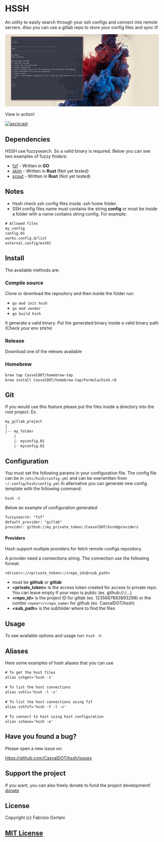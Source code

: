 # HSSH 

An utility to easily search through your ssh configs and connect into remote servers.
Also you can use a gitlab repo to store your config files and sync it!

![Screenshot](https://raw.githubusercontent.com/CasvalDOT/hssh/master/screenshot.png)

View in action!

[![asciicast](https://asciinema.org/a/L4JOn8VIieGV3EI32C9aeDCeU.svg)](https://asciinema.org/a/L4JOn8VIieGV3EI32C9aeDCeU)

## Dependencies
HSSH use fuzzysearch. So a valid binary is required.
Below you can see two examples of fuzzy finders:
- [fzf](https://github.com/junegunn/fzf) - Written in **GO**
- [skim](https://github.com/lotabout/skim) - Written in **Rust** (Not yet tested)
- [scout](https://github.com/jhbabon/scout) - Written in **Rust** (Not yet tested)

## Notes
- Hssh check ssh config files inside .ssh home folder.
- SSH config files name must contains the string **config** or must be inside a folder with a name contains string config.
For example:

```
# Allowed files
my_config
config.01
works.config.d/list
external.config/ext01
```


## Install
The available methods are:

### Compile source
Clone or download the repository and then inside the folder run:

- `go mod init hssh`
- `go mod vendor`
- `go build hssh`

It generate a valid binary. Put the generated binary inside a valid binary path (Check your env `$PATH`)

### Release
Download one of the releses available

### Homebrew
```
brew tap CasvalDOT/homebrew-tap
brew install CasvalDOT/homebrew-tap/Formula/hssh.rb
```

## Git
If you would use this feature please put the files inside a directory into the root project. Ex.
```
my_gitlab_project
|
|-- my_folder
    |
    |- myconfig.01
    |- myconfig.02
```

## Configuration
You must set the following params in your configuration file.
The config file can be in `/etc/hssh/config.yml` and can be overwritten 
from `~/.config/hssh/config.yml`
In alternative you can generate new config template with the
following command:

`hssh -C`

Below an example of configuration generated:

```
fuzzysearch: "fzf"
default_provider: "gitlab"
provider: github://my_private_token:/CasvalDOT/hssh@providers
```

#### Providers
Hssh support multiple providers for fetch remote configs repository.

A provider need a connections string. The connection use the following format:
```
<driver>://<private_token>:/<repo_id>@<sub_path>
```

- **<driver>** must be **github** or **gitlab**
- **<private_token>** is the access token created for access to private repo. You can leave empty if your repo is public (ex. github://:/...).
- **<repo_id>** is the project ID for gitlab (ex. 1235667883893298) or the combo `<owner>/<repo_name>` for github (ex. CasvalDOT/hssh)
- **<sub_path>** is the subfolder where to find the files

## Usage
To see available options and usage run:
`hssh -h`

## Aliases

Here some examples of hssh aliases
that you can use

```
# To get the host files
alias sshget='hssh -s'

# To list the host connections
alias sshls='hssh -l -c'

# To list the host connections using fzf
alias sshfzf='hssh -f -l -c'

# To connect to host using host configuration
alias sshexe='hssh -e'
```

## Have you found a bug?

Please open a new issue on:

https://github.com/CasvalDOT/hssh/issues

## Support the project
If you want, you can also freely donate to fund the project development!
[donate](https://paypal.me/FGortani)

## License

Copyright (c) Fabrizio Gortani

[MIT License](http://en.wikipedia.org/wiki/MIT_License)
---
